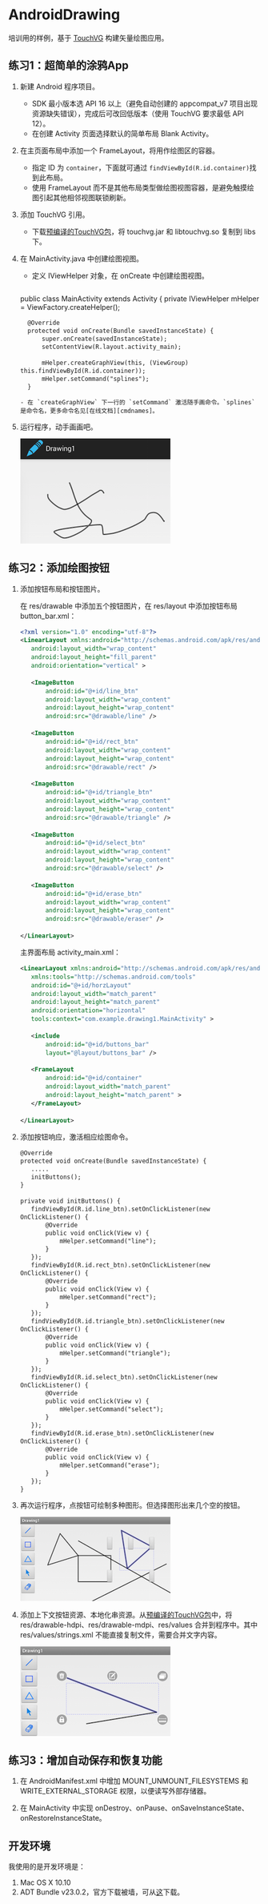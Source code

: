 # AndroidDrawing

培训用的样例，基于 [TouchVG][vgandroid] 构建矢量绘图应用。

## 练习1：超简单的涂鸦App

1. 新建 Android 程序项目。

   - SDK 最小版本选 API 16 以上（避免自动创建的 appcompat_v7 项目出现资源缺失错误），完成后可改回低版本（使用 TouchVG 要求最低 API 12）。
   - 在创建 Activity 页面选择默认的简单布局 Blank Activity。

2. 在主页面布局中添加一个 FrameLayout，将用作绘图区的容器。

   - 指定 ID 为 `container`，下面就可通过 `findViewById(R.id.container)`找到此布局。
   - 使用 FrameLayout 而不是其他布局类型做绘图视图容器，是避免触摸绘图引起其他相邻视图联锁刷新。

3. 添加 TouchVG 引用。

   - 下载[预编译的TouchVG包][prebuilt]，将 touchvg.jar 和 libtouchvg.so 复制到 libs 下。

4. 在 MainActivity.java 中创建绘图视图。

   - 定义 IViewHelper 对象，在 onCreate 中创建绘图视图。

     ```java
    public class MainActivity extends Activity {
         private IViewHelper mHelper = ViewFactory.createHelper();

         @Override
         protected void onCreate(Bundle savedInstanceState) {
             super.onCreate(savedInstanceState);
             setContentView(R.layout.activity_main);

             mHelper.createGraphView(this, (ViewGroup) this.findViewById(R.id.container));
             mHelper.setCommand("splines");
         }
     ```
   - 在 `createGraphView` 下一行的 `setCommand` 激活随手画命令。`splines` 是命令名，更多命令名见[在线文档][cmdnames]。

5. 运行程序，动手画画吧。

   ![step1](Screenshot/step1.png)

## 练习2：添加绘图按钮

1. 添加按钮布局和按钮图片。

   在 res/drawable 中添加五个按钮图片，在 res/layout 中添加按钮布局 button_bar.xml：

     ```xml
    <?xml version="1.0" encoding="utf-8"?>
    <LinearLayout xmlns:android="http://schemas.android.com/apk/res/android"
        android:layout_width="wrap_content"
        android:layout_height="fill_parent"
        android:orientation="vertical" >

        <ImageButton
            android:id="@+id/line_btn"
            android:layout_width="wrap_content"
            android:layout_height="wrap_content"
            android:src="@drawable/line" />

        <ImageButton
            android:id="@+id/rect_btn"
            android:layout_width="wrap_content"
            android:layout_height="wrap_content"
            android:src="@drawable/rect" />

        <ImageButton
            android:id="@+id/triangle_btn"
            android:layout_width="wrap_content"
            android:layout_height="wrap_content"
            android:src="@drawable/triangle" />

        <ImageButton
            android:id="@+id/select_btn"
            android:layout_width="wrap_content"
            android:layout_height="wrap_content"
            android:src="@drawable/select" />

        <ImageButton
            android:id="@+id/erase_btn"
            android:layout_width="wrap_content"
            android:layout_height="wrap_content"
            android:src="@drawable/eraser" />

    </LinearLayout>
     ```

   主界面布局 activity_main.xml：

     ```xml
    <LinearLayout xmlns:android="http://schemas.android.com/apk/res/android"
        xmlns:tools="http://schemas.android.com/tools"
        android:id="@+id/horzLayout"
        android:layout_width="match_parent"
        android:layout_height="match_parent"
        android:orientation="horizontal"
        tools:context="com.example.drawing1.MainActivity" >

        <include
            android:id="@+id/buttons_bar"
            layout="@layout/buttons_bar" />

        <FrameLayout
            android:id="@+id/container"
            android:layout_width="match_parent"
            android:layout_height="match_parent" >
        </FrameLayout>

    </LinearLayout>
     ```
   
2. 添加按钮响应，激活相应绘图命令。

     ```
    @Override
    protected void onCreate(Bundle savedInstanceState) {
        .....
        initButtons();
    }

    private void initButtons() {
        findViewById(R.id.line_btn).setOnClickListener(new OnClickListener() {
            @Override
            public void onClick(View v) {
                mHelper.setCommand("line");
            }
        });
        findViewById(R.id.rect_btn).setOnClickListener(new OnClickListener() {
            @Override
            public void onClick(View v) {
                mHelper.setCommand("rect");
            }
        });
        findViewById(R.id.triangle_btn).setOnClickListener(new OnClickListener() {
            @Override
            public void onClick(View v) {
                mHelper.setCommand("triangle");
            }
        });
        findViewById(R.id.select_btn).setOnClickListener(new OnClickListener() {
            @Override
            public void onClick(View v) {
                mHelper.setCommand("select");
            }
        });
        findViewById(R.id.erase_btn).setOnClickListener(new OnClickListener() {
            @Override
            public void onClick(View v) {
                mHelper.setCommand("erase");
            }
        });
    }
     ```

3. 再次运行程序，点按钮可绘制多种图形。但选择图形出来几个空的按钮。

   ![step2](Screenshot/step2.png)

4. 添加上下文按钮资源、本地化串资源。从[预编译的TouchVG包][prebuilt]中，将 res/drawable-hdpi、res/drawable-mdpi、res/values 合并到程序中。其中 res/values/strings.xml 不能直接复制文件，需要合并文字内容。

   ![step3](Screenshot/step3.png)

## 练习3：增加自动保存和恢复功能

1. 在 AndroidManifest.xml 中增加 MOUNT_UNMOUNT_FILESYSTEMS 和 WRITE_EXTERNAL_STORAGE 权限，以便读写外部存储器。

2. 在 MainActivity 中实现 onDestroy、onPause、onSaveInstanceState、onRestoreInstanceState。

## 开发环境

我使用的是开发环境是：

1. Mac OS X 10.10
2. ADT Bundle v23.0.2，官方下载被墙，可从[这][ADT]下载。

[vgandroid]: https://github.com/rhcad/vgandroid
[prebuilt]: https://github.com/rhcad/vgandroid/archive/prebuilt.zip
[cmdnames]: http://touchvg.github.io/pages/Commands.html
[ADT]: http://tools.android-studio.org
